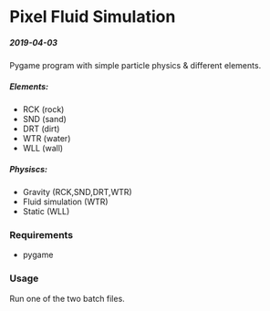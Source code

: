 

# Pixel Fluid Simulation
##### 2019-04-03
Pygame program with simple particle physics & different elements. 

##### Elements:
* RCK (rock)
* SND (sand)
* DRT (dirt)
* WTR (water)
* WLL (wall)

##### Physiscs:
* Gravity (RCK,SND,DRT,WTR)
* Fluid simulation (WTR)
* Static (WLL)



### Requirements
* pygame


### Usage

Run one of the two batch files.
